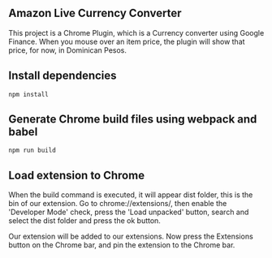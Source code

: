 ## Amazon Live Currency Converter

This project is a Chrome Plugin, which is a Currency converter using Google Finance. When you mouse over an item price, the plugin will show that price, for now, in Dominican Pesos.

## Install dependencies

```
npm install
```

## Generate Chrome build files using webpack and babel

```
npm run build 
```

## Load extension to Chrome

When the build command is executed, it will appear dist folder, this is the bin of our extension.
Go to chrome://extensions/, then enable the 'Developer Mode' check, press the 'Load unpacked' button,
search and select the dist folder and press the ok button.

Our extension will be added to our extensions.
Now press the Extensions button on the Chrome bar, and pin the extension to the Chrome bar.
